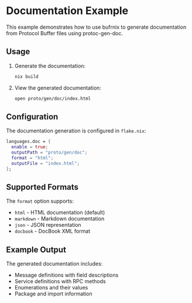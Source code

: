 # Documentation Example

This example demonstrates how to use bufrnix to generate documentation from Protocol Buffer files using protoc-gen-doc.

## Usage

1. Generate the documentation:

   ```bash
   nix build
   ```

2. View the generated documentation:
   ```bash
   open proto/gen/doc/index.html
   ```

## Configuration

The documentation generation is configured in `flake.nix`:

```nix
languages.doc = {
  enable = true;
  outputPath = "proto/gen/doc";
  format = "html";
  outputFile = "index.html";
};
```

## Supported Formats

The `format` option supports:

- `html` - HTML documentation (default)
- `markdown` - Markdown documentation
- `json` - JSON representation
- `docbook` - DocBook XML format

## Example Output

The generated documentation includes:

- Message definitions with field descriptions
- Service definitions with RPC methods
- Enumerations and their values
- Package and import information
